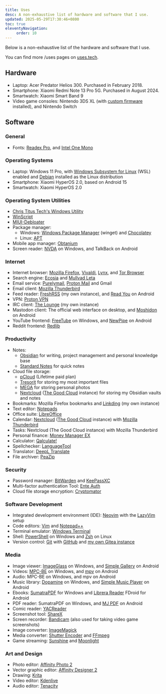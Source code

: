 ```yaml
---
title: Uses
desc: A non-exhaustive list of hardware and software that I use.
updated: 2025-05-29T17:30:46+0800
toc: true
eleventyNavigation:
     order: 10
---
```


Below is a non-exhaustive list of the hardware and software that I use.

You can find more /uses pages on [uses.tech](https://uses.tech/).

## Hardware

- Laptop: Acer Predator Helios 300. Purchased in February 2018.
- Smartphone: Xiaomi Redmi Note 13 Pro 5G. Purchased in August 2024.
- Smartwatch: Xiaomi Smart Band 9
- Video game consoles: Nintendo 3DS XL (with [custom firmware](https://3ds.hacks.guide/) installed), and Nintendo Switch

## Software

### General

- Fonts: [Readex Pro](https://fonts.google.com/specimen/Readex+Pro), and [Intel One Mono](https://www.intel.com/content/www/us/en/company-overview/one-monospace-font.html)

### Operating Systems

- Laptop: Windows 11 Pro, with [Windows Subsystem for Linux](https://learn.microsoft.com/windows/wsl) (WSL) enabled and [Debian](https://www.debian.org/) installed as the Linux distribution
- Smartphone: Xiaomi HyperOS 2.0, based on Android 15
- Smartwatch: Xiaomi HyperOS 2.0

### Operating System Utilities

- [Chris Titus Tech's Windows Utility](https://github.com/ChrisTitusTech/winutil)
- [WinScript](https://winscript.cc/)
- [MIUI-Debloater](https://github.com/kirthandev/MIUI-Debloater-official)
- Package manager:
    - Windows: [Windows Package Manager](https://learn.microsoft.com/en-us/windows/package-manager/) (winget) and [Chocolatey](https://chocolatey.org/)
    - Linux: [APT](https://wiki.debian.org/AptCLI)
- Mobile app manager: [Obtanium](https://github.com/ImranR98/Obtainium)
- Screen reader: [NVDA](https://www.nvaccess.org/download/) on Windows, and TalkBack on Android

### Internet

- Internet browser: [Mozilla Firefox](https://www.mozilla.org/firefox/), [Vivaldi](https://vivaldi.com/), [Lynx](https://lynx.invisible-island.net/), and [Tor Browser](https://www.torproject.org/)
- Search engine: [Ecosia](https://www.ecosia.org/) and [Mullvad Leta](https://leta.mullvad.net/)
- Email service: [Purelymail](https://purelymail.com/), [Proton Mail](https://proton.me/mail) and Gmail
- Email client: [Mozilla Thunderbird](https://www.thunderbird.net/)
- Feed reader: [FreshRSS](https://www.freshrss.org/) (my own instance), and [Read You](https://github.com/Ashinch/ReadYou) on Android
- VPN: [Proton VPN](https://protonvpn.com/)
- IRC client: [The Lounge](https://thelounge.chat/) (my own instance)
- Mastodon client: The official web interface on desktop, and [Moshidon](https://github.com/LucasGGamerM/moshidon) on Android
- YouTube frontend: [FreeTube](https://freetubeapp.io/) on Windows, and [NewPipe](https://newpipe.net/) on Android
- Reddit frontend: [Redlib](https://github.com/redlib-org/redlib)

### Productivity

- Notes:
	- [Obsidian](https://obsidian.md/) for writing, project management and personal knowledge base
	- [Standard Notes](https://standardnotes.com/) for quick notes
- Cloud file storage:
	- [pCloud](https://www.pcloud.com/) (Lifetime paid plan)
	- [Tresorit](https://tresorit.com/) for storing my most important files
	- [MEGA](https://mega.io/) for storing personal photos
	- [Nextcloud](https://nextcloud.com/) ([The Good Cloud](https://thegood.cloud/) instance) for storing my Obsidian vaults and notes
- Bookmarks: Mozilla Firefox bookmarks and [Linkding](https://linkding.link/) (my own instance)
- Text editor: [Notepads](https://apps.microsoft.com/detail/9nhl4nsc67wm)
- Office suite: [LibreOffice](https://www.libreoffice.org/)
- Calendar: [Nextcloud](https://nextcloud.com/) ([The Good Cloud](https://thegood.cloud/) instance) with [Mozilla Thunderbird](https://www.thunderbird.net/)
- Tasks: Nextcloud (The Good Cloud instance) with Mozilla Thunderbird
- Personal finance: [Money Manager EX](https://moneymanagerex.org/)
- Calculator: [Qalculate!](https://qalculate.github.io/)
- Spellchecker: [LanguageTool](https://languagetool.org/)
- Translator: [DeepL Translate](https://www.deepl.com/)
- File archiver: [PeaZip](https://peazip.github.io/)

### Security

- Password manager: [BitWarden](https://bitwarden.com/) and [KeePassXC](https://keepassxc.org/)
- Multi-factor authentication Tool: [Ente Auth](https://ente.io/auth/)
- Cloud file storage encryption: [Cryptomator](https://cryptomator.org/)

### Software Development

- Integrated development environment (IDE): [Neovim](https://neovim.io/) with the [LazyVim](https://www.lazyvim.org/) setup
- Code editors: [Vim](https://www.vim.org/) and [Notepad++](https://notepad-plus-plus.org/)
- Terminal emulator: [Windows Terminal](https://en.wikipedia.org/wiki/Windows_Terminal)
- Shell: [PowerShell](https://microsoft.com/powershell) on Windows and [Zsh](https://www.zsh.org/) on Linux
- Version control: [Git](https://git-scm.com/) with [GitHub](https://github.com/) and [my own Gitea instance](https://git.leilukin.com/)

### Media

- Image viewer: [ImageGlass](https://imageglass.org/) on Windows, and [Simple Gallery](https://github.com/SimpleMobileTools/Simple-Gallery) on Android
- Videos: [MPC-BE](https://sourceforge.net/projects/mpcbe/) on Windows, and [mpv](https://github.com/mpv-android/mpv-android) on Android
- Audio: MPC-BE on Windows, and mpv on Android
- Music library: [Dopamine](https://github.com/digimezzo/dopamine) on Windows, and [Simple Music Player](https://github.com/SimpleMobileTools/Simple-Music-Player) on Android
- Ebooks: [SumatraPDF](https://www.sumatrapdfreader.org/free-pdf-reader.html) for Windows and [Librera Reader](https://librera.mobi/) FDroid for Android
- PDF reader: SumatraPDF on Windows, and [MJ PDF](https://gitlab.com/mudlej_android/mj_pdf_reader) on Android
- Comic reader: [YACReader](https://www.yacreader.com/)
- Screenshot tool: [ShareX](https://getsharex.com/)
- Screen recorder: [Bandicam](http://www.bandicam.com/) (also used for taking video game screenshots)
- Image converter: [ImageMagick](https://www.imagemagick.org/)
- Media converter: [Shutter Encoder](https://www.shutterencoder.com/) and [FFmpeg](https://ffmpeg.org/)
- Game streaming: [Sunshine](http://app.lizardbyte.dev/Sunshine/) and [Moonlight](https://moonlight-stream.org/)

### Art and Design

- Photo editor: [Affinity Photo 2](https://affinity.serif.com/photo/)
- Vector graphic editor: [Affinity Designer 2](https://affinity.serif.com/designer/)
- Drawing: [Krita](https://krita.org/)
- Video editor: [Kdenlive](https://kdenlive.org/)
- Audio editor: [Tenacity](https://tenacityaudio.org/)
